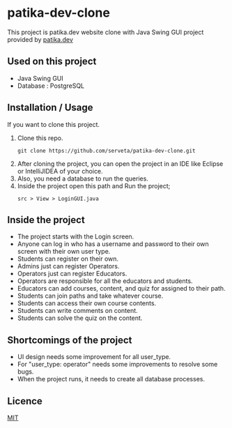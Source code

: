# patika-dev-clone
This project is patika.dev website clone with Java Swing GUI project provided by [patika.dev](https://app.patika.dev/courses/java-102/patikaklon-8)

## Used on this project
* Java Swing GUI
* Database : PostgreSQL

## Installation / Usage
If you want to clone this project.
1. Clone this repo.
    ````
    git clone https://github.com/serveta/patika-dev-clone.git
    ````
2. After cloning the project, you can open the project in an IDE like Eclipse or IntelliJIDEA of your choice.
3. Also, you need a database to run the queries.
4. Inside the project open this path and Run the project;
    ````
    src > View > LoginGUI.java
    ````

## Inside the project
* The project starts with the Login screen.
* Anyone can log in who has a username and password to their own screen with their own user type.
* Students can register on their own.
* Admins just can register Operators.
* Operators just can register Educators.
* Operators are responsible for all the educators and students.
* Educators can add courses, content, and quiz for assigned to their path.
* Students can join paths and take whatever course.
* Students can access their own course contents.
* Students can write comments on content.
* Students can solve the quiz on the content.

## Shortcomings of the project
* UI design needs some improvement for all user_type.
* For "user_type: operator" needs some improvements to resolve some bugs.
* When the project runs, it needs to create all database processes.

## Licence
[MIT](https://choosealicense.com/licenses/mit/)
